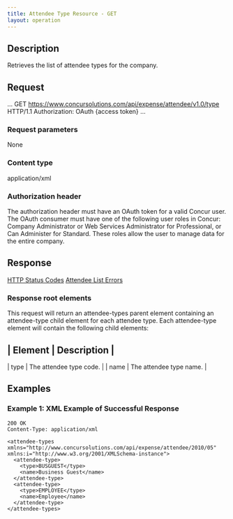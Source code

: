 ```yaml
---
title: Attendee Type Resource - GET
layout: operation
---
```



## Description
Retrieves the list of attendee types for the company.

## Request
...
GET https://www.concursolutions.com/api/expense/attendee/v1.0/type HTTP/1.1 
Authorization: OAuth {access token}
...

### Request parameters
None

### Content type
application/xml

### Authorization header
The authorization header must have an OAuth token for a valid Concur user.
The OAuth consumer must have one of the following user roles in Concur: Company Administrator or Web Services Administrator for Professional, or Can Administer for Standard. These roles allow the user to manage data for the entire company.

## Response
[HTTP Status Codes][1]
[Attendee List Errors][2]

### Response root elements
This request will return an attendee-types parent element containing an attendee-type child element for each attendee type. Each attendee-type element will contain the following child elements:

| Element | Description |
-------------------------
| type | The attendee type code. |
| name | The attendee type name. |

## Examples
### Example 1: XML Example of Successful Response

    200 OK
    Content-Type: application/xml

    <attendee-types xmlns="http://www.concursolutions.com/api/expense/attendee/2010/05" xmlns:i="http://www.w3.org/2001/XMLSchema-instance">
      <attendee-type>
        <type>BUSGUEST</type>
        <name>Business Guest</name>
      </attendee-type>
      <attendee-type>
        <type>EMPLOYEE</type>
        <name>Employee</name>
      </attendee-type>
    </attendee-types> 

[1]: https://developer.concur.com/reference/http-codes
[2]: https://developer.concur.com/node/374#responses
